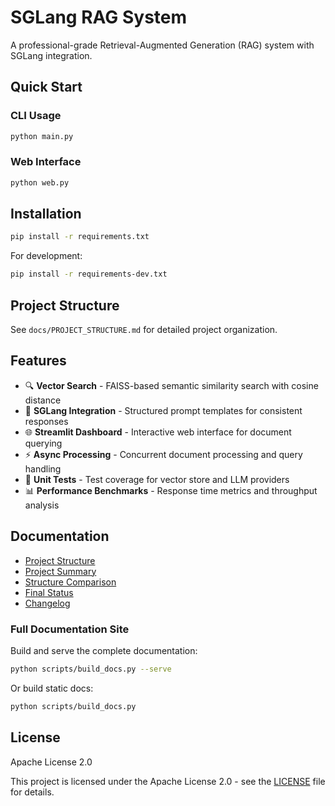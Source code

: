# SGLang RAG System
A professional-grade Retrieval-Augmented Generation (RAG) system with SGLang integration.



## Quick Start



### CLI Usage
```bash
python main.py
```


### Web Interface
```bash
python web.py
```



## Installation

```bash
pip install -r requirements.txt
```



For development:
```bash
pip install -r requirements-dev.txt
```



## Project Structure
See `docs/PROJECT_STRUCTURE.md` for detailed project organization.



## Features
- 🔍 **Vector Search** - FAISS-based semantic similarity search with cosine distance
- 🚀 **SGLang Integration** - Structured prompt templates for consistent responses  
- 🌐 **Streamlit Dashboard** - Interactive web interface for document querying
- ⚡ **Async Processing** - Concurrent document processing and query handling
- 🧪 **Unit Tests** - Test coverage for vector store and LLM providers
- 📊 **Performance Benchmarks** - Response time metrics and throughput analysis



## Documentation
- [Project Structure](docs/PROJECT_STRUCTURE.md)
- [Project Summary](docs/PROJECT_SUMMARY.md)
- [Structure Comparison](docs/STRUCTURE_COMPARISON.md)
- [Final Status](docs/FINAL_STATUS.md)
- [Changelog](docs/CHANGELOG.md)

### Full Documentation Site

Build and serve the complete documentation:

```bash
python scripts/build_docs.py --serve
```

Or build static docs:

```bash
python scripts/build_docs.py
```



## License

Apache License 2.0

This project is licensed under the Apache License 2.0 - see the [LICENSE](LICENSE) file for details.